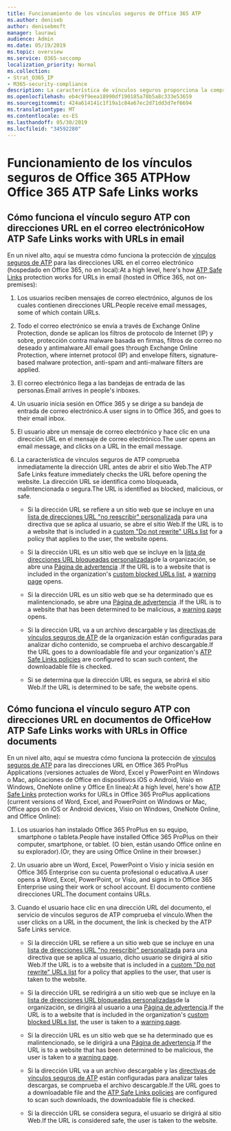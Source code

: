 ```yaml
---
title: Funcionamiento de los vínculos seguros de Office 365 ATP
ms.author: deniseb
author: denisebmsft
manager: laurawi
audience: Admin
ms.date: 05/19/2019
ms.topic: overview
ms.service: O365-seccomp
localization_priority: Normal
ms.collection:
- Strat_O365_IP
- M365-security-compliance
description: La característica de vínculos seguros proporciona la comprobación del tiempo de clic de los hipervínculos en los documentos de Office y en los mensajes de correo electrónico. Lea este artículo para obtener información sobre cómo funciona el vínculo seguro ATP.
ms.openlocfilehash: eb4c9f9eea18990df190185a78b5a8c333e53659
ms.sourcegitcommit: 424a614141c1f19a1c84a67ec2d71dd3d7ef6694
ms.translationtype: MT
ms.contentlocale: es-ES
ms.lasthandoff: 05/30/2019
ms.locfileid: "34592280"
---
```

# <a name="how-office-365-atp-safe-links-works"></a><span data-ttu-id="d0b0e-104">Funcionamiento de los vínculos seguros de Office 365 ATP</span><span class="sxs-lookup"><span data-stu-id="d0b0e-104">How Office 365 ATP Safe Links works</span></span>
         
## <a name="how-atp-safe-links-works-with-urls-in-email"></a><span data-ttu-id="d0b0e-105">Cómo funciona el vínculo seguro ATP con direcciones URL en el correo electrónico</span><span class="sxs-lookup"><span data-stu-id="d0b0e-105">How ATP Safe Links works with URLs in email</span></span>

<span data-ttu-id="d0b0e-106">En un nivel alto, aquí se muestra cómo funciona la protección de [vínculos seguros de ATP](atp-safe-links.md) para las direcciones URL en el correo electrónico (hospedado en Office 365, no en local):</span><span class="sxs-lookup"><span data-stu-id="d0b0e-106">At a high level, here's how [ATP Safe Links](atp-safe-links.md) protection works for URLs in email (hosted in Office 365, not on-premises):</span></span>
  
1. <span data-ttu-id="d0b0e-107">Los usuarios reciben mensajes de correo electrónico, algunos de los cuales contienen direcciones URL.</span><span class="sxs-lookup"><span data-stu-id="d0b0e-107">People receive email messages, some of which contain URLs.</span></span>
    
2. <span data-ttu-id="d0b0e-108">Todo el correo electrónico se envía a través de Exchange Online Protection, donde se aplican los filtros de protocolo de Internet (IP) y sobre, protección contra malware basada en firmas, filtros de correo no deseado y antimalware.</span><span class="sxs-lookup"><span data-stu-id="d0b0e-108">All email goes through Exchange Online Protection, where internet protocol (IP) and envelope filters, signature-based malware protection, anti-spam and anti-malware filters are applied.</span></span> 
    
3. <span data-ttu-id="d0b0e-109">El correo electrónico llega a las bandejas de entrada de las personas.</span><span class="sxs-lookup"><span data-stu-id="d0b0e-109">Email arrives in people's inboxes.</span></span>
    
4. <span data-ttu-id="d0b0e-110">Un usuario inicia sesión en Office 365 y se dirige a su bandeja de entrada de correo electrónico.</span><span class="sxs-lookup"><span data-stu-id="d0b0e-110">A user signs in to Office 365, and goes to their email inbox.</span></span>
    
5. <span data-ttu-id="d0b0e-111">El usuario abre un mensaje de correo electrónico y hace clic en una dirección URL en el mensaje de correo electrónico.</span><span class="sxs-lookup"><span data-stu-id="d0b0e-111">The user opens an email message, and clicks on a URL in the email message.</span></span>
    
6. <span data-ttu-id="d0b0e-112">La característica de vínculos seguros de ATP comprueba inmediatamente la dirección URL antes de abrir el sitio Web.</span><span class="sxs-lookup"><span data-stu-id="d0b0e-112">The ATP Safe Links feature immediately checks the URL before opening the website.</span></span> <span data-ttu-id="d0b0e-113">La dirección URL se identifica como bloqueada, malintencionada o segura.</span><span class="sxs-lookup"><span data-stu-id="d0b0e-113">The URL is identified as blocked, malicious, or safe.</span></span>
    
    - <span data-ttu-id="d0b0e-114">Si la dirección URL se refiere a un sitio web que se incluye en una [lista de direcciones URL "no reescribir" personalizada](set-up-a-custom-do-not-rewrite-urls-list-with-atp.md) para una directiva que se aplica al usuario, se abre el sitio Web.</span><span class="sxs-lookup"><span data-stu-id="d0b0e-114">If the URL is to a website that is included in a [custom "Do not rewrite" URLs list](set-up-a-custom-do-not-rewrite-urls-list-with-atp.md) for a policy that applies to the user, the website opens.</span></span> 
    
    - <span data-ttu-id="d0b0e-115">Si la dirección URL es un sitio web que se incluye en la [lista de direcciones URL bloqueadas personalizadas](set-up-a-custom-blocked-urls-list-wtih-atp.md)de la organización, se abre una [Página de advertencia](atp-safe-links-warning-pages.md) .</span><span class="sxs-lookup"><span data-stu-id="d0b0e-115">If the URL is to a website that is included in the organization's [custom blocked URLs list](set-up-a-custom-blocked-urls-list-wtih-atp.md), a [warning page](atp-safe-links-warning-pages.md) opens.</span></span> 
    
    - <span data-ttu-id="d0b0e-116">Si la dirección URL es un sitio web que se ha determinado que es malintencionado, se abre una [Página de advertencia](atp-safe-links-warning-pages.md) .</span><span class="sxs-lookup"><span data-stu-id="d0b0e-116">If the URL is to a website that has been determined to be malicious, a [warning page](atp-safe-links-warning-pages.md) opens.</span></span> 
    
    - <span data-ttu-id="d0b0e-117">Si la dirección URL va a un archivo descargable y las [directivas de vínculos seguros de ATP](set-up-atp-safe-links-policies.md) de la organización están configuradas para analizar dicho contenido, se comprueba el archivo descargable.</span><span class="sxs-lookup"><span data-stu-id="d0b0e-117">If the URL goes to a downloadable file and your organization's [ATP Safe Links policies](set-up-atp-safe-links-policies.md) are configured to scan such content, the downloadable file is checked.</span></span> 
    
    - <span data-ttu-id="d0b0e-118">Si se determina que la dirección URL es segura, se abrirá el sitio Web.</span><span class="sxs-lookup"><span data-stu-id="d0b0e-118">If the URL is determined to be safe, the website opens.</span></span>
    
## <a name="how-atp-safe-links-works-with-urls-in-office-documents"></a><span data-ttu-id="d0b0e-119">Cómo funciona el vínculo seguro ATP con direcciones URL en documentos de Office</span><span class="sxs-lookup"><span data-stu-id="d0b0e-119">How ATP Safe Links works with URLs in Office documents</span></span>

<span data-ttu-id="d0b0e-120">En un nivel alto, aquí se muestra cómo funciona la protección de [vínculos seguros de ATP](atp-safe-links.md) para las direcciones URL en Office 365 ProPlus Applications (versiones actuales de Word, Excel y PowerPoint en Windows o Mac, aplicaciones de Office en dispositivos iOS o Android, Visio en Windows, OneNote online y Office En línea):</span><span class="sxs-lookup"><span data-stu-id="d0b0e-120">At a high level, here's how [ATP Safe Links](atp-safe-links.md) protection works for URLs in Office 365 ProPlus applications (current versions of Word, Excel, and PowerPoint on Windows or Mac, Office apps on iOS or Android devices, Visio on Windows, OneNote Online, and Office Online):</span></span>
  
1. <span data-ttu-id="d0b0e-121">Los usuarios han instalado Office 365 ProPlus en su equipo, smartphone o tableta.</span><span class="sxs-lookup"><span data-stu-id="d0b0e-121">People have installed Office 365 ProPlus on their computer, smartphone, or tablet.</span></span> <span data-ttu-id="d0b0e-122">(O bien, están usando Office online en su explorador).</span><span class="sxs-lookup"><span data-stu-id="d0b0e-122">(Or, they are using Office Online in their browser.)</span></span>
    
2. <span data-ttu-id="d0b0e-123">Un usuario abre un Word, Excel, PowerPoint o Visio y inicia sesión en Office 365 Enterprise con su cuenta profesional o educativa.</span><span class="sxs-lookup"><span data-stu-id="d0b0e-123">A user opens a Word, Excel, PowerPoint, or Visio, and signs in to Office 365 Enterprise using their work or school account.</span></span> <span data-ttu-id="d0b0e-124">El documento contiene direcciones URL.</span><span class="sxs-lookup"><span data-stu-id="d0b0e-124">The document contains URLs.</span></span>
    
3. <span data-ttu-id="d0b0e-125">Cuando el usuario hace clic en una dirección URL del documento, el servicio de vínculos seguros de ATP comprueba el vínculo.</span><span class="sxs-lookup"><span data-stu-id="d0b0e-125">When the user clicks on a URL in the document, the link is checked by the ATP Safe Links service.</span></span>
    
      - <span data-ttu-id="d0b0e-126">Si la dirección URL se refiere a un sitio web que se incluye en una [lista de direcciones URL "no reescribir" personalizada](set-up-a-custom-do-not-rewrite-urls-list-with-atp.md) para una directiva que se aplica al usuario, dicho usuario se dirigirá al sitio Web.</span><span class="sxs-lookup"><span data-stu-id="d0b0e-126">If the URL is to a website that is included in a [custom "Do not rewrite" URLs list](set-up-a-custom-do-not-rewrite-urls-list-with-atp.md) for a policy that applies to the user, that user is taken to the website.</span></span> 
    
      - <span data-ttu-id="d0b0e-127">Si la dirección URL se redirigirá a un sitio web que se incluye en la [lista de direcciones URL bloqueadas personalizadas](set-up-a-custom-blocked-urls-list-wtih-atp.md)de la organización, se dirigirá al usuario a una [Página de advertencia](atp-safe-links-warning-pages.md).</span><span class="sxs-lookup"><span data-stu-id="d0b0e-127">If the URL is to a website that is included in the organization's [custom blocked URLs list](set-up-a-custom-blocked-urls-list-wtih-atp.md), the user is taken to a [warning page](atp-safe-links-warning-pages.md).</span></span>
    
      - <span data-ttu-id="d0b0e-128">Si la dirección URL es un sitio web que se ha determinado que es malintencionado, se le dirigirá a una [Página de advertencia](atp-safe-links-warning-pages.md).</span><span class="sxs-lookup"><span data-stu-id="d0b0e-128">If the URL is to a website that has been determined to be malicious, the user is taken to a [warning page](atp-safe-links-warning-pages.md).</span></span>
    
      - <span data-ttu-id="d0b0e-129">Si la dirección URL va a un archivo descargable y las [directivas de vínculos seguros de ATP](set-up-atp-safe-links-policies.md) están configuradas para analizar tales descargas, se comprueba el archivo descargable.</span><span class="sxs-lookup"><span data-stu-id="d0b0e-129">If the URL goes to a downloadable file and the [ATP Safe Links policies](set-up-atp-safe-links-policies.md) are configured to scan such downloads, the downloadable file is checked.</span></span> 
    
      - <span data-ttu-id="d0b0e-130">Si la dirección URL se considera segura, el usuario se dirigirá al sitio Web.</span><span class="sxs-lookup"><span data-stu-id="d0b0e-130">If the URL is considered safe, the user is taken to the website.</span></span>

